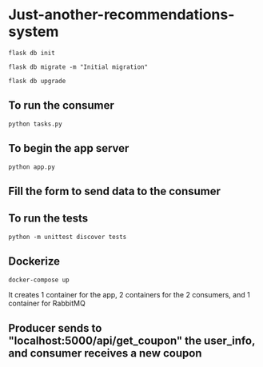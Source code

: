 # Just-another-recommendations-system

```
flask db init
```
```
flask db migrate -m "Initial migration"
```
```
flask db upgrade
```

## To run the consumer
```
python tasks.py
```

## To begin the app server
```
python app.py
```

## Fill the form to send data to the consumer


## To run the tests
```
python -m unittest discover tests
```

## Dockerize
```
docker-compose up
```
It creates 1 container for the app, 2 containers for the 2 consumers, and 1 container for RabbitMQ

## Producer sends to "localhost:5000/api/get_coupon" the user_info, and consumer receives a new coupon